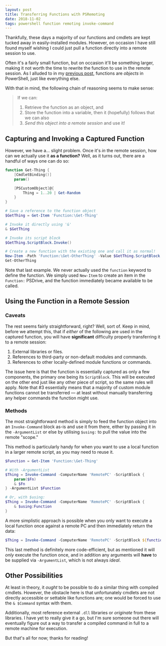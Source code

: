 ```yaml
---
layout: post
title: Transferring Functions with PSRemoting
date: 2018-11-02
tags: powershell function remoting invoke-command
---
```


Thankfully, these days a majority of our functions and cmdlets are kept tucked
away in easily-installed modules. However, on occasion I have still found myself
wishing I could just pull a function directly into a remote session to use.

Often it's a fairly small function, but on occasion it'll be something larger,
making it not worth the time to rewrite the function to use in the remote
session. As I alluded to in my [previous post](/Anonymous-Functions/), functions are _objects_ in PowerShell, just like everything else.

With that in mind, the following chain of reasoning seems to make sense:
> If we can:
>
> 1. Retrieve the function as an object, and
> 2. Store the function into a variable, then it (hopefully) follows that we can also
> 3. _Send this object into a remote session_ and use it!

## Capturing and Invoking a Captured Function

However, we have a... slight problem. Once it's _in_ the remote session, how can
we actually use it **as a function?** Well, as it turns out, there are a handful of ways one can do so:

```powershell
function Get-Thing {
    [CmdletBinding()]
    param()

    [PSCustomObject]@{
        Thing = 1..20 | Get-Random
    }
}

# Save a reference to the function object
$GetThing = Get-Item 'Function:\Get-Thing'

# Invoke it directly using '&'
& $GetThing

# Invoke its script block
$GetThing.ScriptBlock.Invoke()

# Create a new function with the existing one and call it as normal!
New-Item -Path 'Function:\Get-OtherThing' -Value $GetThing.ScriptBlock
Get-OtherThing
```

Note that last example. We never actually used the `function` keyword to define
the function. We simply used `New-Item` to create an item in the `Function:`
PSDrive, and the function immediately became available to be called.

## Using the Function in a Remote Session

### Caveats

The rest seems fairly straightforward, right? Well, sort of. Keep in mind,
before we attempt this, that if _either_ of the following are used in the captured
function, you will have **significant** difficulty properly transferring it to a
remote session:

1. External libraries or files.
2. References to third-party or non-default modules and commands.
3. References to other locally-defined module functions or commands.

The issue here is that the function is essentially captured as only a few
components, the primary one being its `ScriptBlock`. This will be executed on
the other end just like any other piece of script, so the same rules will apply.
Note that #3 essentially means that a majority of custom module functions cannot be transferred &mdash; at least without manually transferring any helper commands the function might use.

### Methods

The most straightforward method is simply to feed the function object into an
`Invoke-Command` block as-is and use it from there, either by passing it in the
`-ArgumentList` or else by utilising `$using:` to pull the value into the remote
"scope."

This method is particularly handy for when you want to use a local function in
a larger remote script, as you may need to reuse it.

```powershell
$Function = Get-Item 'Function:\Get-Thing'

# With -ArgumentList
$Thing = Invoke-Command -ComputerName 'RemotePC' -ScriptBlock {
    param($Fn)
    & $Fn
} -ArgumentList $Function

# Or, with $using:
$Thing = Invoke-Command -ComputerName 'RemotePC' -ScriptBlock {
    & $using:Function
}
```

A more simplistic approach is possible when you only want to execute a local
function once against a remote PC and then immediately return the data:

```powershell
$Thing = Invoke-Command -ComputerName 'RemotePC' -ScriptBlock ${function:Get-Thing}
```

This last method is definitely more code-efficient, but as mentioned it will
_only_ execute the function once, and in addition any arguments will **have**
to be supplied via `-ArgumentList`, which is not always _ideal_.

## Other Possibilities

At least in theory, it _ought_ to be possible to do a similar thing with
compiled cmdlets. However, the obstacle here is that unfortunately cmdlets are
not directly accessible or settable like functions are; one would be forced
to use the `& $Command` syntax with them.

Additionally, most reference external `.dll` libraries or _originate_ from these
libraries. I have yet to really give it a go, but I'm sure someone out there
will eventually figure out a way to transfer a compiled command in full to a
remote machine for execution.

But that's all for now; thanks for reading!